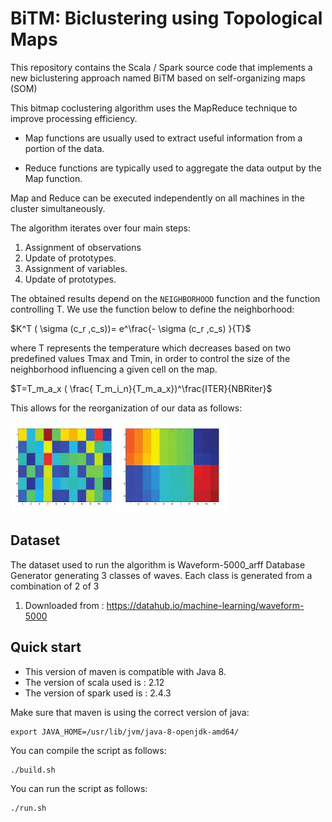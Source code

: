# BiTM:  Biclustering using Topological Maps

This repository contains the Scala / Spark source code that implements a new biclustering approach named BiTM based on self-organizing maps (SOM)

This bitmap coclustering algorithm uses the MapReduce technique to improve processing efficiency.
 
 * Map functions are usually used to extract useful information from a portion of the data.

 * Reduce functions are typically used to aggregate the data output by the Map function.

 Map and Reduce can be executed independently on all machines in the cluster simultaneously.

The algorithm iterates over four main steps:

 1. Assignment of observations
 2. Update of prototypes.
 3. Assignment of variables.
 4. Update of prototypes.

The obtained results depend on the `NEIGHBORHOOD` function and the function controlling T. We use the function below to define the neighborhood:


 $K^T ( \sigma (c_r ,c_s))= e^\frac{- \sigma (c_r ,c_s) }{T}$

where T represents the temperature which decreases based on two predefined values Tmax and Tmin, in order to control the size of the neighborhood influencing a given cell on the map.

$T=T_m_a_x ( \frac{ T_m_i_n}{T_m_a_x})^\frac{ITER}{NBRiter}$

This allows for the reorganization of our data as follows:

![Organisation BiTM ](images.jpg)


## Dataset
The dataset used to run the algorithm is Waveform-5000_arff Database Generator generating 3 classes of waves. Each class is generated from a combination of 2 of 3
  1. Downloaded from : https://datahub.io/machine-learning/waveform-5000

## Quick start
 - This version of maven is compatible with Java 8.
 - The version of scala used is : 2.12
 - The version of spark used is : 2.4.3


Make sure that maven is using the correct version of java:

```
export JAVA_HOME=/usr/lib/jvm/java-8-openjdk-amd64/
```

You can compile the script as follows:
```
./build.sh
```
You can run the script as follows:
```
./run.sh
```
